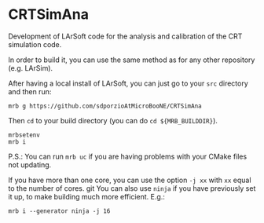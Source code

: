 # CRTSimAna

Development of LArSoft code for the analysis and calibration of the CRT simulation code.

In order to build it, you can use the same method as for any other repository (e.g. LArSim).


After having a local install of LArSoft, you can just go to your `src` directory and then run:

```
mrb g https://github.com/sdporzioAtMicroBooNE/CRTSimAna
```

Then `cd` to your build directory (you can do `cd ${MRB_BUILDDIR}`).

```
mrbsetenv
mrb i
```

P.S.:
You can run `mrb uc` if you are having problems with your CMake files not updating.

If you have more than one core, you can use the option `-j xx` with `xx` equal to the number of cores.
git
You can also use `ninja` if you have previously set it up, to make building much more efficient. E.g.:

```
mrb i --generator ninja -j 16
```